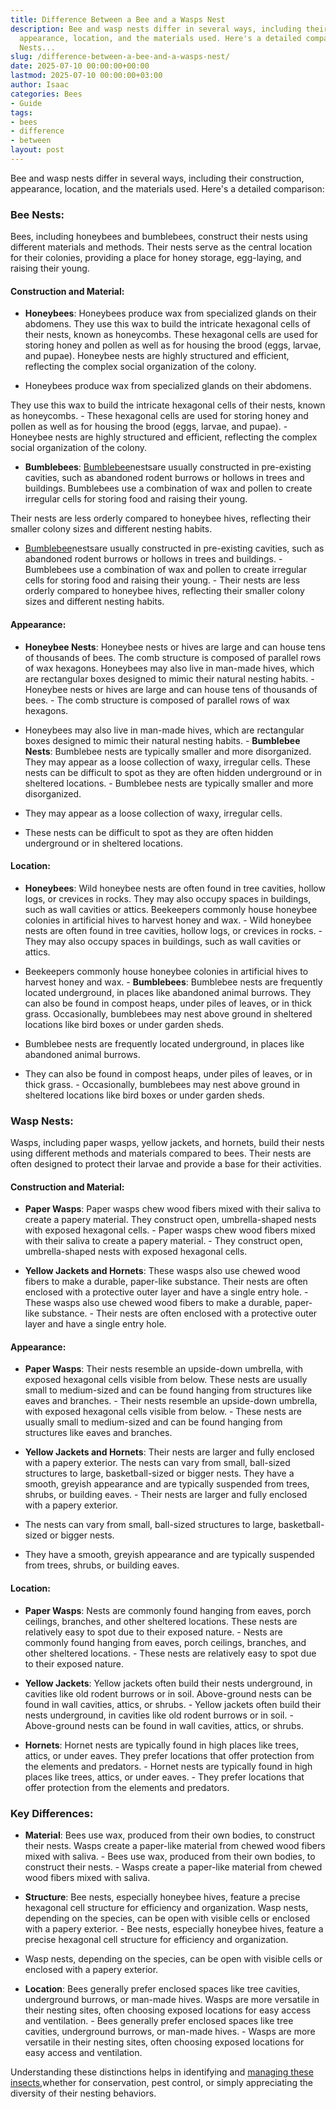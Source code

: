 ```yaml
---
title: Difference Between a Bee and a Wasps Nest
description: Bee and wasp nests differ in several ways, including their construction,
  appearance, location, and the materials used. Here's a detailed comparison  Bee
  Nests...
slug: /difference-between-a-bee-and-a-wasps-nest/
date: 2025-07-10 00:00:00+00:00
lastmod: 2025-07-10 00:00:00+03:00
author: Isaac
categories: Bees
- Guide
tags:
- bees
- difference
- between
layout: post
---
```

Bee and wasp nests differ in several ways, including their construction, appearance, location, and the materials used. Here's a detailed comparison:

###  Bee Nests:

Bees, including honeybees and bumblebees, construct their nests using different materials and methods. Their nests serve as the central location for their colonies, providing a place for honey storage, egg-laying, and raising their young.

####  Construction and Material:

- **Honeybees**: Honeybees produce wax from specialized glands on their abdomens. They use this wax to build the intricate hexagonal cells of their nests, known as honeycombs. These hexagonal cells are used for storing honey and pollen as well as for housing the brood (eggs, larvae, and pupae). Honeybee nests are highly structured and efficient, reflecting the complex social organization of the colony.

- Honeybees produce wax from specialized glands on their abdomens.

They use this wax to build the intricate hexagonal cells of their nests, known as honeycombs. - These hexagonal cells are used for storing honey and pollen as well as for housing the brood (eggs, larvae, and pupae). - Honeybee nests are highly structured and efficient, reflecting the complex social organization of the colony.

- **Bumblebees**: [Bumblebee](https://pestpolicy.com/compare-carpenter-bee-vs-bumblebee/)nestsare usually constructed in pre-existing cavities, such as abandoned rodent burrows or hollows in trees and buildings. Bumblebees use a combination of wax and pollen to create irregular cells for storing food and raising their young.

Their nests are less orderly compared to honeybee hives, reflecting their smaller colony sizes and different nesting habits.

- [Bumblebee](https://pestpolicy.com/compare-carpenter-bee-vs-bumblebee/)nestsare usually constructed in pre-existing cavities, such as abandoned rodent burrows or hollows in trees and buildings. - Bumblebees use a combination of wax and pollen to create irregular cells for storing food and raising their young. - Their nests are less orderly compared to honeybee hives, reflecting their smaller colony sizes and different nesting habits.

####  Appearance:

- **Honeybee Nests**: Honeybee nests or hives are large and can house tens of thousands of bees. The comb structure is composed of parallel rows of wax hexagons. Honeybees may also live in man-made hives, which are rectangular boxes designed to mimic their natural nesting habits. - Honeybee nests or hives are large and can house tens of thousands of bees. - The comb structure is composed of parallel rows of wax hexagons.

- Honeybees may also live in man-made hives, which are rectangular boxes designed to mimic their natural nesting habits. - **Bumblebee Nests**: Bumblebee nests are typically smaller and more disorganized. They may appear as a loose collection of waxy, irregular cells. These nests can be difficult to spot as they are often hidden underground or in sheltered locations. - Bumblebee nests are typically smaller and more disorganized.

- They may appear as a loose collection of waxy, irregular cells.

- These nests can be difficult to spot as they are often hidden underground or in sheltered locations.

####  Location:

- **Honeybees**: Wild honeybee nests are often found in tree cavities, hollow logs, or crevices in rocks. They may also occupy spaces in buildings, such as wall cavities or attics. Beekeepers commonly house honeybee colonies in artificial hives to harvest honey and wax. - Wild honeybee nests are often found in tree cavities, hollow logs, or crevices in rocks. - They may also occupy spaces in buildings, such as wall cavities or attics.

- Beekeepers commonly house honeybee colonies in artificial hives to harvest honey and wax. - **Bumblebees**: Bumblebee nests are frequently located underground, in places like abandoned animal burrows. They can also be found in compost heaps, under piles of leaves, or in thick grass. Occasionally, bumblebees may nest above ground in sheltered locations like bird boxes or under garden sheds.

- Bumblebee nests are frequently located underground, in places like abandoned animal burrows.

- They can also be found in compost heaps, under piles of leaves, or in thick grass. - Occasionally, bumblebees may nest above ground in sheltered locations like bird boxes or under garden sheds.

###  Wasp Nests:

Wasps, including paper wasps, yellow jackets, and hornets, build their nests using different methods and materials compared to bees. Their nests are often designed to protect their larvae and provide a base for their activities.

####  Construction and Material:

- **Paper Wasps**: Paper wasps chew wood fibers mixed with their saliva to create a papery material. They construct open, umbrella-shaped nests with exposed hexagonal cells. - Paper wasps chew wood fibers mixed with their saliva to create a papery material. - They construct open, umbrella-shaped nests with exposed hexagonal cells.

- **Yellow Jackets and Hornets**: These wasps also use chewed wood fibers to make a durable, paper-like substance. Their nests are often enclosed with a protective outer layer and have a single entry hole. - These wasps also use chewed wood fibers to make a durable, paper-like substance. - Their nests are often enclosed with a protective outer layer and have a single entry hole.

####  Appearance:

- **Paper Wasps**: Their nests resemble an upside-down umbrella, with exposed hexagonal cells visible from below. These nests are usually small to medium-sized and can be found hanging from structures like eaves and branches. - Their nests resemble an upside-down umbrella, with exposed hexagonal cells visible from below. - These nests are usually small to medium-sized and can be found hanging from structures like eaves and branches.

- **Yellow Jackets and Hornets**: Their nests are larger and fully enclosed with a papery exterior. The nests can vary from small, ball-sized structures to large, basketball-sized or bigger nests. They have a smooth, greyish appearance and are typically suspended from trees, shrubs, or building eaves. - Their nests are larger and fully enclosed with a papery exterior.

- The nests can vary from small, ball-sized structures to large, basketball-sized or bigger nests.

- They have a smooth, greyish appearance and are typically suspended from trees, shrubs, or building eaves.

####  Location:

- **Paper Wasps**: Nests are commonly found hanging from eaves, porch ceilings, branches, and other sheltered locations. These nests are relatively easy to spot due to their exposed nature. - Nests are commonly found hanging from eaves, porch ceilings, branches, and other sheltered locations. - These nests are relatively easy to spot due to their exposed nature.

- **Yellow Jackets**: Yellow jackets often build their nests underground, in cavities like old rodent burrows or in soil. Above-ground nests can be found in wall cavities, attics, or shrubs. - Yellow jackets often build their nests underground, in cavities like old rodent burrows or in soil. - Above-ground nests can be found in wall cavities, attics, or shrubs.

- **Hornets**: Hornet nests are typically found in high places like trees, attics, or under eaves. They prefer locations that offer protection from the elements and predators. - Hornet nests are typically found in high places like trees, attics, or under eaves. - They prefer locations that offer protection from the elements and predators.

###  Key Differences:

- **Material**: Bees use wax, produced from their own bodies, to construct their nests. Wasps create a paper-like material from chewed wood fibers mixed with saliva. - Bees use wax, produced from their own bodies, to construct their nests. - Wasps create a paper-like material from chewed wood fibers mixed with saliva.

- **Structure**: Bee nests, especially honeybee hives, feature a precise hexagonal cell structure for efficiency and organization. Wasp nests, depending on the species, can be open with visible cells or enclosed with a papery exterior. - Bee nests, especially honeybee hives, feature a precise hexagonal cell structure for efficiency and organization.

- Wasp nests, depending on the species, can be open with visible cells or enclosed with a papery exterior.

- **Location**: Bees generally prefer enclosed spaces like tree cavities, underground burrows, or man-made hives. Wasps are more versatile in their nesting sites, often choosing exposed locations for easy access and ventilation. - Bees generally prefer enclosed spaces like tree cavities, underground burrows, or man-made hives. - Wasps are more versatile in their nesting sites, often choosing exposed locations for easy access and ventilation.

Understanding these distinctions helps in identifying and [managing these insects](https://pestpolicy.com/best-carpenter-bee-traps/),whether for conservation, pest control, or simply appreciating the diversity of their nesting behaviors.